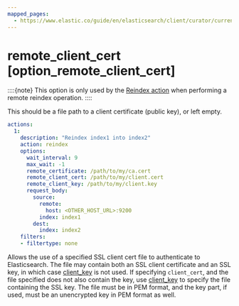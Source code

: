 ```yaml
---
mapped_pages:
  - https://www.elastic.co/guide/en/elasticsearch/client/curator/current/option_remote_client_cert.html
---
```


# remote_client_cert [option_remote_client_cert]

::::{note}
This option is only used by the [Reindex action](/reference/reindex.md) when performing a remote reindex operation.
::::


This should be a file path to a client certificate (public key), or left empty.

```yaml
actions:
  1:
    description: "Reindex index1 into index2"
    action: reindex
    options:
      wait_interval: 9
      max_wait: -1
      remote_certificate: /path/to/my/ca.cert
      remote_client_cert: /path/to/my/client.cert
      remote_client_key: /path/to/my/client.key
      request_body:
        source:
          remote:
            host: <OTHER_HOST_URL>:9200
          index: index1
        dest:
          index: index2
    filters:
    - filtertype: none
```

Allows the use of a specified SSL client cert file to authenticate to Elasticsearch. The file may contain both an SSL client certificate and an SSL key, in which case [client_key](/reference/configfile.md#client_key) is not used. If specifying `client_cert`, and the file specified does not also contain the key, use [client_key](/reference/configfile.md#client_key) to specify the file containing the SSL key. The file must be in PEM format, and the key part, if used, must be an unencrypted key in PEM format as well.

